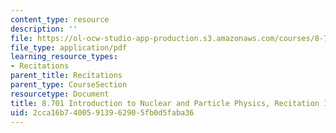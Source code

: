 ```yaml
---
content_type: resource
description: ''
file: https://ol-ocw-studio-app-production.s3.amazonaws.com/courses/8-701-introduction-to-nuclear-and-particle-physics-fall-2020/2cca16b74005913962905fb0d5faba36_MIT8_701f20_rec19_slon.pdf
file_type: application/pdf
learning_resource_types:
- Recitations
parent_title: Recitations
parent_type: CourseSection
resourcetype: Document
title: 8.701 Introduction to Nuclear and Particle Physics, Recitation 19 Solutions
uid: 2cca16b7-4005-9139-6290-5fb0d5faba36
---
```

